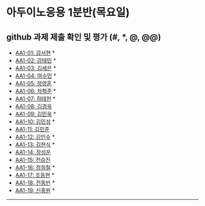 # 아두이노응용 1분반(목요일) 
## github 과제 제출 확인 및 평가 (#, *, @, @@)

- [AA1-01: 강서현](https://github.com/tjgus226/aa1-01) *
- [AA1-02: 강태민](https://github.com/Gangtaemin/aa1-02) *
- [AA1-03: 김세은](https://github.com/thdnwn/aa1-03) *
- [AA1-04: 여수민](https://github.com/yeo5578/aa1-04) *
- [AA1-05: 정영훈](https://github.com/jyhoon519/aa1-05) *
- [AA1-06: 차혁준](https://github.com/chahyeokjun/AA1-06) *
- [AA1-07: 하태헌](https://github.com/rnfrnfdl34/aa1-07) *
- [AA1-08: 김경욱]()
- [AA1-09: 김민욱](https://github.com/poviea/aa1-09) *
- [AA1-10: 김민성](https://github.com/aa-10/aa1-10) *
- [AA1-11: 김민준]()
- [AA1-12: 김인수](https://github.com/aa1-12/aa1-12) *
- [AA1-13: 김현식](https://github.com/Khs98/aa1-13) *
- [AA1-14: 장성운]()
- [AA1-15: 전승진]()
- [AA1-16: 정희철](https://github.com/JengHC/aa1-016) *
- [AA1-17: 조동현](https://github.com/Jodonghyun/aa1-17) *
- [AA1-18: 전동빈](https://github.com/xg6144/AA1-18) *
- [AA1-19: 신종원](https://github.com/jonogo/aa1-19) *
---


